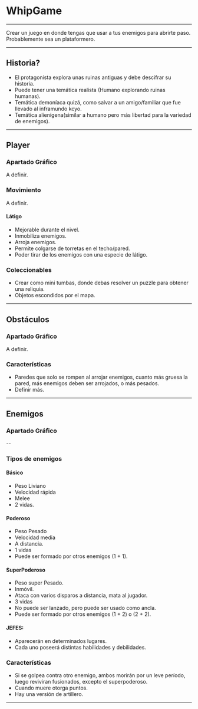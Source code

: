 # WhipGame

---------------------------
Crear un juego en donde tengas que usar a tus enemigos para abrirte paso. 
Probablemente sea un plataformero.

---------------------------
## Historia?
- El protagonista explora unas ruinas antiguas y debe descifrar su historia.
- Puede tener una temática realista (Humano explorando ruinas humanas).
- Temática demoníaca quizá, como salvar a un amigo/familiar que fue llevado al inframundo kcyo.
- Temática alienígena(similar a humano pero más libertad para la variedad de enemigos).

---------------------------
## Player

### Apartado Gráfico
A definir.

### Movimiento
A definir.

#### Látigo
- Mejorable durante el nivel.
- Inmobiliza enemigos.
- Arroja enemigos.
- Permite colgarse de torretas en el techo/pared.
- Poder tirar de los enemigos con una especie de látigo.

### Coleccionables
- Crear como mini tumbas, donde debas resolver un puzzle para obtener una reliquia.
- Objetos escondidos por el mapa.

--------------------------
## Obstáculos

### Apartado Gráfico
A definir.

### Características
- Paredes que solo se rompen al arrojar enemigos, cuanto más gruesa la pared, más enemigos deben ser arrojados, o más pesados.
- Definir más.

-------------------------
## Enemigos

### Apartado Gráfico
--
### Tipos de enemigos

#### Básico 
- Peso Liviano
- Velocidad rápida
- Melee
- 2 vidas.

#### Poderoso
- Peso Pesado
- Velocidad media
- A distancia. 
- 1 vidas
- Puede ser formado por otros enemigos (1 + 1).

#### SuperPoderoso
- Peso super Pesado.
- Inmóvil.
- Ataca con varios disparos a distancia, mata al jugador. 
- 3 vidas
- No puede ser lanzado, pero puede ser usado como ancla.
- Puede ser formado por otros enemigos (1 + 2) o (2 + 2).

#### JEFES: 
- Aparecerán en determinados lugares.
- Cada uno poseerá distintas habilidades y debilidades.

### Características
- Si se golpea contra otro enemigo, ambos morirán por un leve período, luego reviviran fusionados, excepto el superpoderoso.
- Cuando muere otorga puntos.
- Hay una versión de artillero.

-------------------------